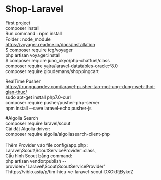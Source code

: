 # Shop-Laravel 

First project <br/>
composer install <br/>
Run command : npm install <br/>
Folder : node_module <br/>
https://voyager.readme.io/docs/installation <br/>
$ composer require tcg/voyager <br/>
php artisan voyager:install <br/>
$ composer require juno_okyo/php-chatfuel/class <br/>
composer require yajra/laravel-datatables-oracle:^8.0 <br/>
composer require gloudemans/shoppingcart <br/>


RealTime Pusher</br>
https://trungquandev.com/laravel-pusher-tao-mot-ung-dung-web-thoi-gian-thuc/ <br/>
sudo apt-get install php7.0-curl  <br/>
composer require pusher/pusher-php-server<br/>
npm install --save laravel-echo pusher-js<br/>

#Algolia Search <br/>
composer require laravel/scout<br/>
Cài đặt Algolia driver:<br/>
composer require algolia/algoliasearch-client-php<br/>
<br/>
Thêm Provider vào file config/app.php :<br/>
Laravel\Scout\ScoutServiceProvider::class,<br/>
Cấu hình Scout bằng command:<br/>
php artisan vendor:publish --provider="Laravel\Scout\ScoutServiceProvider"<br/>
Thttps://viblo.asia/p/tim-hieu-ve-laravel-scout-DXOkRjBykdZ <br/>
